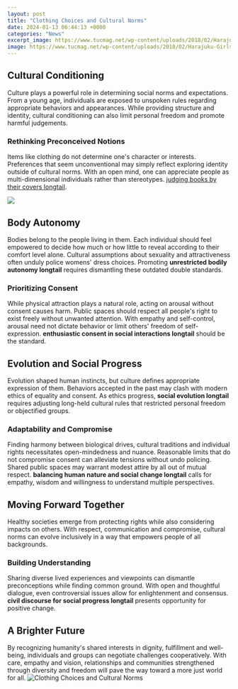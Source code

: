 ```yaml
---
layout: post
title: "Clothing Choices and Cultural Norms"
date: 2024-01-13 06:44:13 +0000
categories: "News"
excerpt_image: https://www.tucmag.net/wp-content/uploads/2018/02/Harajuku-Girls-QQQ-Kawaii-20150228DSC8133.jpg
image: https://www.tucmag.net/wp-content/uploads/2018/02/Harajuku-Girls-QQQ-Kawaii-20150228DSC8133.jpg
---
```


## Cultural Conditioning
Culture plays a powerful role in determining social norms and expectations. From a young age, individuals are exposed to unspoken rules regarding appropriate behaviors and appearances. While providing structure and identity, cultural conditioning can also limit personal freedom and promote harmful judgements. 
### Rethinking Preconceived Notions
Items like clothing do not determine one's character or interests. Preferences that seem unconventional may simply reflect exploring identity outside of cultural norms. With an open mind, one can appreciate people as multi-dimensional individuals rather than stereotypes. [judging books by their covers longtail](https://store.fi.io.vn/you-can-never-go-wrong-add-to-stories-a-dog-schnauzer-1).

![](https://cdn1.matadornetwork.com/blogs/1/2016/12/Korean-women-wearing-traditional-Hanbok-dress-in-the-ancient-town-in-Seoul-South-Korea-1200x854.jpg)
## Body Autonomy  
Bodies belong to the people living in them. Each individual should feel empowered to decide how much or how little to reveal according to their comfort level alone. Cultural assumptions about sexuality and attractiveness often unduly police womens' dress choices. Promoting **unrestricted bodily autonomy longtail** requires dismantling these outdated double standards.
### Prioritizing Consent
While physical attraction plays a natural role, acting on arousal without consent causes harm. Public spaces should respect all people's right to exist freely without unwanted attention. With empathy and self-control, arousal need not dictate behavior or limit others' freedom of self-expression. **enthusiastic consent in social interactions longtail** should be the standard.   
## Evolution and Social Progress
Evolution shaped human instincts, but culture defines appropriate expression of them. Behaviors accepted in the past may clash with modern ethics of equality and consent. As ethics progress, **social evolution longtail** requires adjusting long-held cultural rules that restricted personal freedom or objectified groups. 
### Adaptability and Compromise
Finding harmony between biological drives, cultural traditions and individual rights necessitates open-mindedness and nuance. Reasonable limits that do not compromise consent can alleviate tensions without undo policing. Shared public spaces may warrant modest attire by all out of mutual respect. **balancing human nature and social change longtail** calls for empathy, wisdom and willingness to understand multiple perspectives.
## Moving Forward Together
Healthy societies emerge from protecting rights while also considering impacts on others. With respect, communication and compromise, cultural norms can evolve inclusively in a way that empowers people of all backgrounds. 
### Building Understanding 
Sharing diverse lived experiences and viewpoints can dismantle preconceptions while finding common ground. With open and thoughtful dialogue, even controversial issues allow for enlightenment and consensus. **civil discourse for social progress longtail** presents opportunity for positive change.
## A Brighter Future
By recognizing humanity's shared interests in dignity, fulfillment and well-being, individuals and groups can negotiate challenges cooperatively. With care, empathy and vision, relationships and communities strengthened through diversity and freedom will pave the way toward a more just world for all.
![Clothing Choices and Cultural Norms](https://www.tucmag.net/wp-content/uploads/2018/02/Harajuku-Girls-QQQ-Kawaii-20150228DSC8133.jpg)